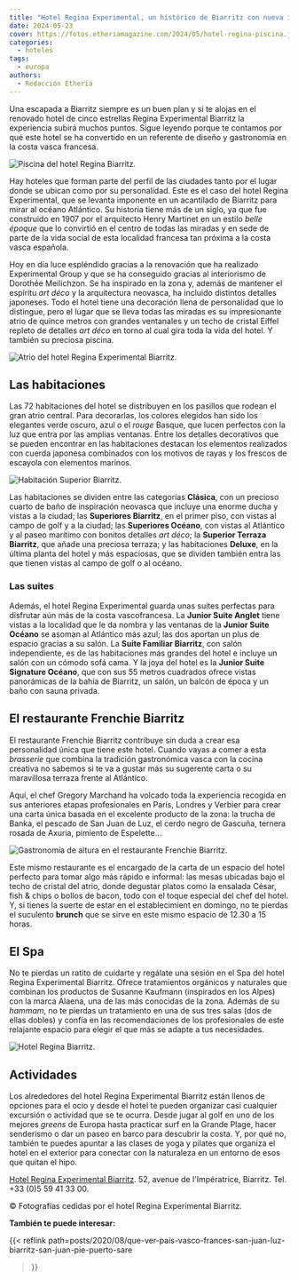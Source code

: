 ```yaml
---
title: "Hotel Regina Experimental, un histórico de Biarritz con nueva imagen"
date: 2024-05-23
cover: https://fotos.etheriamagazine.com/2024/05/hotel-regina-piscina.jpg
categories: 
  - hoteles
tags: 
  - europa
authors: 
  - Redacción Etheria
---
```


Una escapada a Biarritz siempre es un buen plan y si te alojas en el renovado hotel de 
cinco estrellas Regina Experimental Biarritz la experiencia subirá muchos puntos. Sigue 
leyendo porque te contamos por qué este hotel se ha convertido en un referente de diseño 
y gastronomía en la costa vasca francesa. 

![Piscina del hotel Regina Biarritz.](https://fotos.etheriamagazine.com/2024/05/hotel-regina-piscina.jpg "Piscina del hotel Regina Experimental Biarritz.")

Hay hoteles que forman parte del perfil de las ciudades tanto por el lugar donde se 
ubican como por su personalidad. Este es el caso del hotel Regina Experimental, que se 
levanta imponente en un acantilado de Biarritz para mirar al océano Atlántico. Su 
historia tiene más de un siglo, ya que fue construido en 1907 por el arquitecto Henry 
Martinet en un estilo _belle époque_ que lo convirtió en el centro de todas las miradas 
y en sede de parte de la vida social de esta localidad francesa tan próxima a la costa 
vasca española. 

Hoy en día luce espléndido gracias a la renovación que ha realizado Experimental Group y 
que se ha conseguido gracias al interiorismo de Dorothée Meilichzon. Se ha inspirado en 
la zona y, además de mantener el espíritu _art déco_ y la arquitectura neovasca, ha 
incluido distintos detalles japoneses. Todo el hotel tiene una decoración llena de 
personalidad que lo distingue, pero el lugar que se lleva todas las miradas es su 
impresionante atrio de quince metros con grandes ventanales y un techo de cristal Eiffel 
repleto de detalles _art déco_ en torno al cual gira toda la vida del hotel. Y también 
su preciosa piscina. 

![Atrio del hotel Regina Experimental Biarritz.](https://fotos.etheriamagazine.com/2024/05/hotel-regina-hall.jpg "Atrio del hotel Regina Experimental Biarritz.")

## Las habitaciones

Las 72 habitaciones del hotel se distribuyen en los pasillos que rodean el gran atrio 
central. Para decorarlas, los colores elegidos han sido los elegantes verde oscuro, azul 
o el _rouge_ Basque, que lucen perfectos con la luz que entra por las amplias ventanas. 
Entre los detalles decorativos que se pueden encontrar en las habitaciones destacan los 
elementos realizados con cuerda japonesa combinados con los motivos de rayas y los 
frescos de escayola con elementos marinos. 

![Habitación Superior Biarritz.](https://fotos.etheriamagazine.com/2024/05/hotel-regina-habitacion.jpg "Habitación Superior Biarritz.")

Las habitaciones se dividen entre las categorías **Clásica**, con un precioso cuarto de 
baño de inspiración neovasca que incluye una enorme ducha y vistas a la ciudad; las 
**Superiores Biarritz**, en el primer piso, con vistas al campo de golf y a la ciudad; 
las **Superiores Océano**, con vistas al Atlántico y al paseo marítimo con bonitos 
detalles _art déco_; la **Superior Terraza Biarritz**, que añade una preciosa terraza; y 
las habitaciones **Deluxe**, en la última planta del hotel y más espaciosas, que se 
dividen también entra las que tienen vistas al campo de golf o al océano. 

### Las suites

Además, el hotel Regina Experimental guarda unas suites perfectas para disfrutar aún más 
de la costa vascofrancesa. La **Junior Suite Anglet** tiene vistas a la localidad que le 
da nombra y las ventanas de la **Junior Suite Océano** se asoman al Atlántico más azul; 
las dos aportan un plus de espacio gracias a su salón. La **Suite Familiar Biarritz**, 
con salón independiente, es de las habitaciones más grandes del hotel e incluye un salón 
con un cómodo sofá cama. Y la joya del hotel es la **Junior Suite Signature Océano**, 
que con sus 55 metros cuadrados ofrece vistas panorámicas de la bahía de Biarritz, un 
salón, un balcón de época y un baño con sauna privada. 

## El restaurante Frenchie Biarritz

El restaurante Frenchie Biarritz contribuye sin duda a crear esa personalidad única que 
tiene este hotel. Cuando vayas a comer a esta _brasserie_ que combina la tradición 
gastronómica vasca con la cocina creativa no sabemos si te va a gustar más su sugerente 
carta o su maravillosa terraza frente al Atlántico. 

Aquí, el chef Gregory Marchand ha volcado toda la experiencia recogida en sus anteriores 
etapas profesionales en París, Londres y Verbier para crear una carta única basada en el 
excelente producto de la zona: la trucha de Banka, el pescado de San Juan de Luz, el 
cerdo negro de Gascuña, ternera rosada de Axuria, pimiento de Espelette… 

![Gastronomía de altura en el restaurante Frenchie Biarritz.](https://fotos.etheriamagazine.com/2024/05/hotel-regina-gastronomia.jpg "Gastronomía de altura en el restaurante Frenchie Biarritz.")

Este mismo restaurante es el encargado de la carta de un espacio del hotel perfecto para 
tomar algo más rápido e informal: las mesas ubicadas bajo el techo de cristal del atrio, 
donde degustar platos como la ensalada César, fish & chips o bollos de bacon, todo con 
el toque especial del chef del hotel. Y, si tienes la suerte de estar en el 
establecimient en domingo, no te pierdas el suculento **brunch** que se sirve en este 
mismo espacio de 12.30 a 15 horas. 

## El Spa

No te pierdas un ratito de cuidarte y regálate una sesión en el Spa del hotel Regina 
Experimental Biarritz. Ofrece tratamientos orgánicos y naturales que combinan los 
productos de Susanne Kaufmann (inspirados en los Alpes) con la marca Alaena, una de las 
más conocidas de la zona. Además de su _hammam_, no te pierdas un tratamiento en una de 
sus tres salas (dos de ellas dobles) y confía en las recomendaciones de los 
profesionales de este relajante espacio para elegir el que más se adapte a tus 
necesidades. 

![Hotel Regina Biarritz.](https://fotos.etheriamagazine.com/2024/05/hotel-regina-acantilado.jpg "Hotel Regina Biarritz.")

## Actividades

Los alrededores del hotel Regina Experimental Biarritz están llenos de opciones para el 
ocio y desde el hotel te pueden organizar casi cualquier excursión o actividad que se te 
ocurra. Desde jugar al golf en uno de los mejores _greens_ de Europa hasta practicar 
surf en la Grande Plage, hacer senderismo o dar un paseo en barco para descubrir la 
costa. Y, por qué no, también te puedes apuntar a las clases de yoga y pilates que 
organiza el hotel en el exterior para conectar con la naturaleza en un entorno de esos 
que quitan el hipo. 

[Hotel Regina Experimental Biarritz](https://es.reginaexperimental.com/). 52, avenue de 
l'Impératrice, Biarritz. Tel. +33 (0)5 59 41 33 00. 

© Fotografías cedidas por el hotel Regina Experimental Biarritz. 

**También te puede interesar:** 

{{< reflink 
path=posts/2020/08/que-ver-pais-vasco-frances-san-juan-luz-biarritz-san-juan-pie-puerto-sare 
>}}
